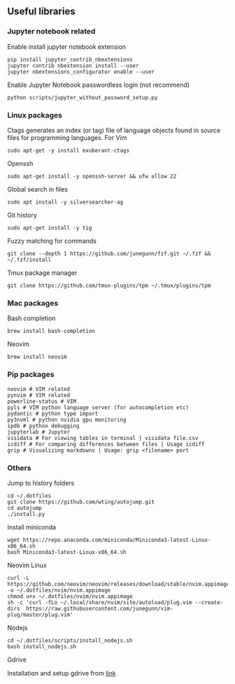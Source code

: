 ## Useful libraries

### Jupyter notebook related
Enable install jupyter notebook extension
```
pip install jupyter_contrib_nbextensions
jupyter contrib nbextension install --user
jupyter nbextensions_configurator enable --user
```

Enable Jupyter Notebook passwordless login (not recommend)
```
python scripts/jupyter_without_password_setup.py
```

### Linux packages

Ctags generates an index (or tag) file of language objects found in source files for programming languages. For Vim
```
sudo apt-get -y install exuberant-ctags
```

Openssh
```
sudo apt-get install -y openssh-server && ufw allow 22
```

Global search in files
```
sudo apt install -y silversearcher-ag
```

Git history
```
sudo apt-get install -y tig
```

Fuzzy matching for commands
```
git clone --depth 1 https://github.com/junegunn/fzf.git ~/.fzf && ~/.fzf/install
```

Tmux package manager
```
git clone https://github.com/tmux-plugins/tpm ~/.tmux/plugins/tpm
```

### Mac packages

Bash completion
```
brew install bash-completion
```

Neovim
```
brew install neovim
```

### Pip packages
```
neovim # VIM related
pynvim # VIM related
powerline-status # VIM
pyls # VIM python language server (for autocompletion etc)
pydantic # python type import
py3nvml # python nvidia gpu monitoring
ipdb # python debugging
jupyterlab # Jupyter
visidata # For viewing tables in terminal | visidata file.csv
icdiff # For comparing differences between files | Usage icdiff
grip # Visualizing markdowns | Usage: grip <filename> port
```

### Others

Jump to history folders
```
cd ~/.dotfiles
git clone https://github.com/wting/autojump.git
cd autojump
./install.py
```


Install miniconda
```
wget https://repo.anaconda.com/miniconda/Miniconda3-latest-Linux-x86_64.sh
bash Miniconda3-latest-Linux-x86_64.sh
```

Neovim Linux
```
curl -L https://github.com/neovim/neovim/releases/download/stable/nvim.appimage -o ~/.dotfiles/nvim/nvim.appimage
chmod u+x ~/.dotfiles/nvim/nvim.appimage
sh -c 'curl -fLo ~/.local/share/nvim/site/autoload/plug.vim --create-dirs  https://raw.githubusercontent.com/junegunn/vim-plug/master/plug.vim'
```

Nodejs
```
cd ~/.dotfiles/scripts/install_nodejs.sh
bash install_nodejs.sh
```

Gdrive

Installation and setup gdrive from [link](https://github.com/glotlabs/gdrive)
